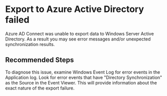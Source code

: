 <properties
    pageTitle="Export to Azure Active Directory failed"
    description="Export to Azure Active Directory failed"
    infoBubbleText="Export to Azure Active Directory failed See details on the right."
    service="microsoft.aad.iam"
    resource="aadconnect"
    authors="rodejo"
    ms.author="rodejo"
    displayOrder="1"
    articleId="ADtoAADSync_AADConnect_ASC_AAD_Connect_Health_Alerts_AAD_Connector_Exports_Failed"
    diagnosticScenario=""
    selfHelpType="Diagnostics"
    resourceTags=""
    productPesIds="14785"
    cloudEnvironments="public, Fairfax, Mooncake, usnat, ussec"
    ownershipId="Identity_AuthReach_HybridAuth_ADFS"
/>
# Export to Azure Active Directory failed

<!--issueDescription-->
Azure AD Connect was unable to export data to Windows Server Active Directory. As a result you may see error messages and/or unexpected synchronization results.
<!--/issueDescription-->

## **Recommended Steps**

To diagnose this issue, examine Windows Event Log for error events in the Application log. Look for error events that have "Directory Synchronization" as the Source in the Event Viewer. This will provide information about the exact nature of the export failure.
